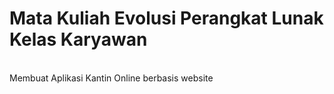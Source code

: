 <H1>Mata Kuliah Evolusi Perangkat Lunak Kelas Karyawan</H1></br>
Membuat Aplikasi Kantin Online berbasis website
